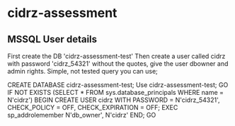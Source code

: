 # cidrz-assessment
## MSSQL User details
First create the DB 'cidrz-assessment-test'
Then create a user called cidrz with password 'cidrz_54321' without the quotes, give the user dbowner and admin rights.
Simple, not tested query you can use;

CREATE DATABASE cidrz-assessment-test;
Use cidrz-assessment-test;
GO
IF NOT EXISTS (SELECT * FROM sys.database_principals WHERE name = N'cidrz')
BEGIN
    CREATE USER cidrz 
	    WITH PASSWORD    = N'cidrz_54321',
	    CHECK_POLICY     = OFF,
	    CHECK_EXPIRATION = OFF;
    EXEC sp_addrolemember N'db_owner', N'cidrz'
END;
GO